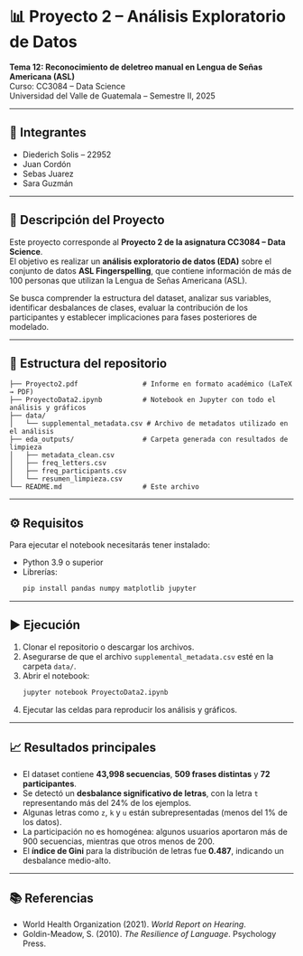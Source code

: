 # 📊 Proyecto 2 – Análisis Exploratorio de Datos  
**Tema 12: Reconocimiento de deletreo manual en Lengua de Señas Americana (ASL)**  
Curso: CC3084 – Data Science  
Universidad del Valle de Guatemala – Semestre II, 2025  

---

## 👥 Integrantes
- Diederich Solis – 22952  
- Juan Cordón  
- Sebas Juarez  
- Sara Guzmán  

---

## 📌 Descripción del Proyecto
Este proyecto corresponde al **Proyecto 2 de la asignatura CC3084 – Data Science**.  
El objetivo es realizar un **análisis exploratorio de datos (EDA)** sobre el conjunto de datos **ASL Fingerspelling**, que contiene información de más de 100 personas que utilizan la Lengua de Señas Americana (ASL).  

Se busca comprender la estructura del dataset, analizar sus variables, identificar desbalances de clases, evaluar la contribución de los participantes y establecer implicaciones para fases posteriores de modelado.  

---

## 📂 Estructura del repositorio
```
├── Proyecto2.pdf                # Informe en formato académico (LaTeX → PDF)
├── ProyectoData2.ipynb          # Notebook en Jupyter con todo el análisis y gráficos
├── data/
│   └── supplemental_metadata.csv # Archivo de metadatos utilizado en el análisis
├── eda_outputs/                 # Carpeta generada con resultados de limpieza
│   ├── metadata_clean.csv
│   ├── freq_letters.csv
│   ├── freq_participants.csv
│   └── resumen_limpieza.csv
└── README.md                    # Este archivo
```

---

## ⚙️ Requisitos
Para ejecutar el notebook necesitarás tener instalado:

- Python 3.9 o superior  
- Librerías:  
  ```bash
  pip install pandas numpy matplotlib jupyter
  ```

---

## ▶️ Ejecución
1. Clonar el repositorio o descargar los archivos.  
2. Asegurarse de que el archivo `supplemental_metadata.csv` esté en la carpeta `data/`.  
3. Abrir el notebook:  
   ```bash
   jupyter notebook ProyectoData2.ipynb
   ```
4. Ejecutar las celdas para reproducir los análisis y gráficos.  

---

## 📈 Resultados principales
- El dataset contiene **43,998 secuencias**, **509 frases distintas** y **72 participantes**.  
- Se detectó un **desbalance significativo de letras**, con la letra `t` representando más del 24% de los ejemplos.  
- Algunas letras como `z`, `k` y `u` están subrepresentadas (menos del 1% de los datos).  
- La participación no es homogénea: algunos usuarios aportaron más de 900 secuencias, mientras que otros menos de 200.  
- El **índice de Gini** para la distribución de letras fue **0.487**, indicando un desbalance medio-alto.  

---

## 📚 Referencias
- World Health Organization (2021). *World Report on Hearing*.  
- Goldin-Meadow, S. (2010). *The Resilience of Language*. Psychology Press.  

